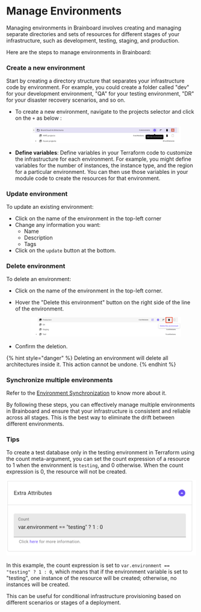 # Manage Environments

Managing environments in Brainboard involves creating and managing separate directories and sets of resources for different stages of your infrastructure, such as development, testing, staging, and production.

Here are the steps to manage environments in Brainboard:

### Create a new environment

Start by creating a directory structure that separates your infrastructure code by environment. For example, you could create a folder called "dev" for your development environment, "QA" for your testing environment, "DR" for your disaster recovery scenarios, and so on.

*   To create a new environment, navigate to the projects selector and click on the `+` as below :&#x20;

    <figure><img src="../.gitbook/assets/add_env.png" alt=""><figcaption></figcaption></figure>
* **Define variables**: Define variables in your Terraform code to customize the infrastructure for each environment. For example, you might define variables for the number of instances, the instance type, and the region for a particular environment. You can then use those variables in your module code to create the resources for that environment.

### Update environment

To update an existing environment:

* Click on the name of the environment in the top-left corner
* Change any information you want:
  * Name
  * Description
  * Tags
* Click on the `update` button at the bottom.

### Delete environment

To delete an environment:

* Click on the name of the environment in the top-left corner.
*   Hover the "Delete this environment" button on the right side of the line of the environment.&#x20;

    <figure><img src="../.gitbook/assets/del_env.png" alt=""><figcaption></figcaption></figure>
* Confirm the deletion.

{% hint style="danger" %}
Deleting an environment will delete all architectures inside it. This action cannot be undone.&#x20;
{% endhint %}

### Synchronize multiple environments

Refer to the [Environment Synchronization](environment-sync.md) to know more about it.

By following these steps, you can effectively manage multiple environments in Brainboard and ensure that your infrastructure is consistent and reliable across all stages. This is the best way to eliminate the drift between different environments.

### Tips

To create a test database only in the testing environment in Terraform using the count meta-argument, you can set the count expression of a resource to 1 when the environment is `testing`, and 0 otherwise. When the count expression is 0, the resource will not be created.

![count](../.gitbook/assets/count.png)

In this example, the count expression is set to `var.environment == "testing" ? 1 : 0`, which means that if the environment variable is set to "testing", one instance of the resource will be created; otherwise, no instances will be created.

This can be useful for conditional infrastructure provisioning based on different scenarios or stages of a deployment.
